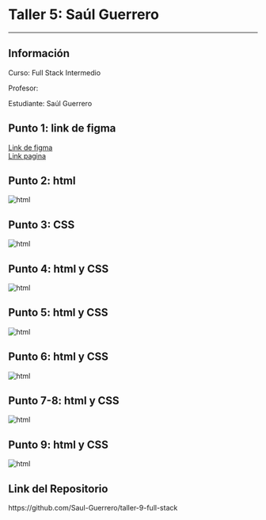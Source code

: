 <h1>Taller 5: Saúl Guerrero</h1>
<hr>

<h2>Información</h2>
<p>Curso: Full Stack Intermedio</p>
<p>Profesor: </p>
<p>Estudiante: Saúl Guerrero</p>
<h2>Punto 1: link de figma</h2>
<a href="https://www.figma.com/file/6Jl5zDg5be6NVwnPxD5oIT/FullStack-V2?type=design&node-id=0%3A1&mode=design&t=PBqY35nAt6dqLetL-1">Link de figma</a>

<br>
<a href="https://github.com/Saul-Guerrero/T5interFull/">Link pagina</a>

<h2>Punto 2: html </h2>
<img src="./public/imagenes/html.png" alt="html">

<h2>Punto 3: CSS </h2>
<img src="./public/imagenes/imagenpagina.png" alt="html">

<h2>Punto 4: html y CSS </h2>
<img src="./public/imagenes/punto4_html_css.png" alt="html">

<h2>Punto 5: html y CSS </h2>
<img src="./public/imagenes/punto5_html_css.png" alt="html">

<h2>Punto 6: html y CSS </h2>
<img src="./public/imagenes/punto6_html_css.png" alt="html">

<h2>Punto 7-8: html y CSS </h2>
<img src="./public/imagenes/punto7_html_css.png" alt="html">

<h2>Punto 9: html y CSS </h2>
<img src="./public/imagenes/punto9_html_css.png" alt="html"> 

<h2>Link del Repositorio </h2>
<link>https://github.com/Saul-Guerrero/taller-9-full-stack </link> 
